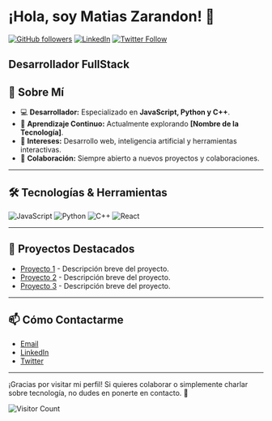 # ¡Hola, soy Matias Zarandon! 👋

[![GitHub followers](https://img.shields.io/github/followers/TuUsuario?label=Followers&style=social)](https://github.com/TuUsuario)
[![LinkedIn](https://img.shields.io/badge/LinkedIn-Connect-blue)](https://www.linkedin.com/in/TuUsuario)
[![Twitter Follow](https://img.shields.io/twitter/follow/TuUsuario?style=social)](https://twitter.com/TuUsuario)

Desarrollador FullStack
---

## 🚀 Sobre Mí

- 💻 **Desarrollador:** Especializado en **JavaScript, Python y C++**.
- 🌱 **Aprendizaje Continuo:** Actualmente explorando **[Nombre de la Tecnología]**.
- 🎯 **Intereses:** Desarrollo web, inteligencia artificial y herramientas interactivas.
- 🤝 **Colaboración:** Siempre abierto a nuevos proyectos y colaboraciones.

---

## 🛠️ Tecnologías & Herramientas

![JavaScript](https://img.shields.io/badge/JavaScript-F7DF1E?logo=javascript&logoColor=black)
![Python](https://img.shields.io/badge/Python-3776AB?logo=python&logoColor=white)
![C++](https://img.shields.io/badge/C++-00599C?logo=c%2B%2B&logoColor=white)
![React](https://img.shields.io/badge/React-20232A?logo=react&logoColor=61DAFB)
<!-- Añade más badges según tus habilidades -->

---


## 🎯 Proyectos Destacados

<!-- Ejemplo de sección interactiva de proyectos -->
- [Proyecto 1](https://github.com/TuUsuario/Proyecto1) - Descripción breve del proyecto.
- [Proyecto 2](https://github.com/TuUsuario/Proyecto2) - Descripción breve del proyecto.
- [Proyecto 3](https://github.com/TuUsuario/Proyecto3) - Descripción breve del proyecto.

<!-- Puedes añadir más proyectos y usar gifs o imágenes para hacerlos más atractivos -->

---

## 📫 Cómo Contactarme

- [Email](mailto:tuemail@ejemplo.com)
- [LinkedIn](https://www.linkedin.com/in/TuUsuario/)
- [Twitter](https://twitter.com/TuUsuario)

---

¡Gracias por visitar mi perfil! Si quieres colaborar o simplemente charlar sobre tecnología, no dudes en ponerte en contacto. 💬

<!-- Opcional: Agrega un contador de visitas -->
![Visitor Count](https://visitor-badge.laobi.icu/badge?page_id=TuUsuario.TuUsuario)
